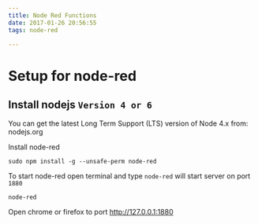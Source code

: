```yaml
---
title: Node Red Functions
date: 2017-01-26 20:56:55
tags: node-red

---
```

# Setup for node-red

## Install nodejs `Version 4 or 6`

You can get the latest Long Term Support (LTS) version of Node 4.x from: nodejs.org

Install node-red

```
sudo npm install -g --unsafe-perm node-red
```
To start node-red open terminal and type `node-red` will start server on port `1880`
```
node-red
```
Open chrome or firefox to port http://127.0.0.1:1880

